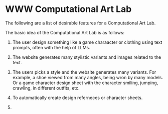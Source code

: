 # WWW Computational Art Lab

The following are a list of desirable features for a Computational Art Lab.

The basic idea of the Computational Art Lab is as follows:

1.  The user design something like a game charaacter or clothing using text prompts, often with the help of LLMs.
2.  The website generates many stylistic variants and images related to the text.
3.  The users picks a style and the website generates many variants. For example, a shoe viewed from many angles, being wron by many models. Or a game character design sheet with the character smiling, jumping, crawling, in different outfits, etc.
4.  To automatically create design referneces or character sheets.

5.  


   

